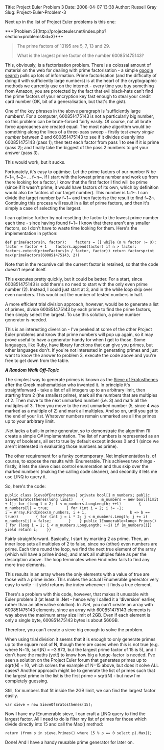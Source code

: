 Title: Project Euler Problem 3
Date: 2008-04-07 13:38
Author: Russell Gray
Slug: Project-Euler-Problem-3

Next up in the list of Project Euler problems is this one:

<p>
***[Problem
3](http://projecteuler.net/index.php?section=problems&id=3)***  

> The prime factors of 13195 are 5, 7, 13 and 29.
>
> </p>
> What is the largest prime factor of the number 600851475143?

This, obviously, is a factorisation problem. There is a colossal amount
of material on the web for dealing with prime factorisation - a simple
[google search](http://www.google.co.uk/search?q=prime+factorization)
pulls up lots of information. Prime factorisation (and the difficulty of
doing it with sufficiently large numbers) is at the heart of the
cryptographic methods we currently use on the internet - every time you
buy something from Amazon, you are protected by the fact that evil
black-hats can't find the prime factors of your encryption key fast
enough to steal your credit card number (OK, bit of a generalisation,
but that's the gist).

One of the key phrases in the above paragraph is 'sufficiently large
numbers'. For a computer, 600851475143 is not a particularly big number,
so this problem can be brute-forced fairly easily. Of course, not all
brute force approaches are created equal. The most naive algorithm would
be something along the lines of a three-pass sweep - firstly test *every
single number* between 2 and 600851475143 to see if it divides cleanly
into 600851475143 (pass 1); then test each factor from pass 1 to see if
it is prime (pass 2); and finally take the biggest of the pass 2 numbers
to get your answer (pass 3).

This would work, but it sucks.

Fortunately, it's easy to optimise. Let the prime factors of our number
N be f~1~, f~2~ ... f~n~. If I start with the lowest prime number and
work up from there looking for a factor, I know that the first factor I
find will be prime (since if it wasn't prime, it would have factors of
its own, which by definition would also be factors of our target
number). This number is f~1~. I can divide the target number by f~1~ and
then factorise the result to find f~2~. Continuing this process will
result in a list of prime factors, and then it's simply a case of
selecting the largest.

<p>
I can optimise further by not resetting the factor to the lowest prime
number each time - since having found f~1~ I know that there aren't any
smaller factors, so I don't have to waste time looking for them. Here's
the implementation in python:

    def primeFactors(n, factor):    factors = [] while (n % factor != 0):        factor = factor + 1    factors.append(factor) if n > factor:        factors.extend(primeFactors(n / factor, factor)) return factorsprint max(primeFactors(600851475143, 2))

Note that in the recursive call the current factor is retained, so that
the code doesn't repeat itself.

This executes pretty quickly, but it could be better. For a start, since
600851475143 is odd there's no need to start with the only even prime
number (2). Instead, I could just start at 3, and in the while loop skip
over even numbers. This would cut the number of tested numbers in half.

A more efficient trial division approach, however, would be to generate
a list of primes, divide 600851475143 by each prime to find the prime
factors, then simply select the largest. To use this solution, a prime
number generator is needed.

This is an interesting diversion - I've peeked at some of the other
Project Euler problems and know that prime numbers will pop up again, so
it may prove useful to have a generator handy for when I get to those.
Some languages, like Ruby, have library functions that can give you
primes, but other languages don't. If you're not interested in
generating primes and just want to know the answer to problem 3, execute
the code above and you're free to get down from the table.

***A Random Walk Off-Topic***

The simplest way to generate primes is known as the [Sieve of
Eratosthenes](http://en.wikipedia.org/wiki/Sieve_of_Eratosthenes) after
the Greek mathematician who invented it. In principle it's
straightforward - take a list of all integers up to an arbitrary limit,
then starting from 2 (the smallest prime), mark all the numbers that are
multiples of 2. Then move to the next unmarked number (i.e. 3) and mark
all the multiples of 3. Then you move to the next unmarked number (5,
since 4 was marked as a multiple of 2) and mark all multiples. And so
on, until you get to the end of your list. Whatever numbers remain
unmarked are all the primes up to your arbitrary limit.

.Net lacks a built-in prime generator, so to demonstrate the algorithm
I'll create a simple C\# implementation. The list of numbers is
represented as an array of booleans, all set to true by default except
indexes 0 and 1 (since we aren't interested in evaluating those numbers
as prime).

The other requirement for a funky contemporary .Net implementation is,
of course, to expose the results with IEnumerable. This achieves two
things - firstly, it lets the sieve class control enumeration and thus
skip over the marked numbers (making the calling code cleaner), and
secondly it lets me use LINQ to query it.

<p>
So, here's the code:

    public class SieveOfEratosthenes{ private bool[] m_numbers; public SieveOfEratosthenes(long limit)    {        m_numbers = new bool[limit + 1]; for (long l = 2; l < m_numbers.LongLength; ++l)        {            m_numbers[l] = true;        } for (int i = 2; i != -1;                i = Array.FindIndex(m_numbers, i + 1,                    b => b == true))        { for (int j = i * 2; j < m_numbers.Length; j += i)                m_numbers[j] = false;        }    } public IEnumerable<long> Primes()    { for (long i = 2; i < m_numbers.LongLength; ++i) if (m_numbers[i]) yield return i;    }}

Fairly straightforward. Basically, I start by marking 2 as prime. Then,
an inner loop sets all multiples of 2 to false, since no (other) even
numbers are prime. Each time round the loop, we find the next true
element of the array (which will have a prime index), and mark all
multiples false as per the description above. The loop terminates when
FindIndex fails to find any more true elements.

This results in an array where the only elements with a value of true
are those with a prime index. This makes the actual IEnumerable
generator very easy to write - it yield returns the index whenever it
finds a true element.

There's a problem with this code, however, that makes it unusable with
Euler problem 3 (at least in .Net - hence why I called it a 'diversion'
earlier, rather than an alternative solution). In .Net, you can't create
an array with 600851475143 elements, since an array with 600851475143
elements is way above the maximum array size limit of 2GB. Even if each
element is only a single byte, 600851475143 bytes is about 560GB.

Therefore, you can't create a sieve big enough to solve the problem.

When using trial division it seems that it is enough to only generate
primes up to the square root of N, though there are cases when this is
not true (e.g. where N=15, sqrt(N) = \~3.873, but the largest prime
factor of 15 is 5), and I don't have the maths (yet!) to know how big a
fudge-factor is needed. I've seen a solution on the Project Euler forum
that generates primes up to sqrt(N) + 10, which solves the example of
N=15 above, but does it solve ALL cases? Another approach might be to
generate the list of primes such that the largest prime in the list is
the first prime \> sqrt(N) - but now I'm completely guessing.

<p>
Still, for numbers that fit inside the 2GB limit, we can find the
largest factor easily.

    var sieve = new SieveOfEratosthenes(15);

<p>
Now I have my IEnumerable sieve, I can craft a LINQ query to find the
largest factor. All I need to do is filter my list of primes for those
which divide directly into 15 and call the Max() method:

    return (from p in sieve.Primes() where 15 % p == 0 select p).Max();

Done! And I have a handy reusable prime generator for later on.
